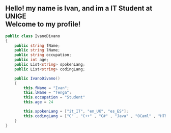 <h2>Hello! my name is Ivan, and im a IT Student at UNIGE <br> Welcome to my profile! </h2>

```c#
public class IvanoDivano
{
    public string fName;
    public string lName;
    public string occupation;
    public int age;
    public List<string> spokenLang;
    public List<string> codingLang;

    public IvanoDivano()
    {
        this.fName = "Ivan";
        this.lName = "Tenga";
        this.occupation = "Student"
        this.age = 24

        this.spokenLang = ["it_IT", "en_UK", "es_ES"];
        this.codingLang = ["C" , "C++" , "C#" , "Java" , "OCaml" , "HTML" , "CSS" , "PHP"];
    }
}
```
